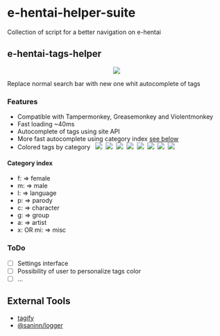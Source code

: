 # e-hentai-helper-suite

Collection of script for a better navigation on e-hentai

## e-hentai-tags-helper

<p align="center">
  <img src=".docs/tag-helper.gif" />
</p>

Replace normal search bar with new one whit autocomplete of tags

### Features
* Compatible with Tampermonkey, Greasemonkey and Violentmonkey
* Fast loading ~40ms
* Autocomplete of tags using site API
* More fast autocomplete using category index [see below](#Category-index)
* Colored tags by category &nbsp;
![](https://img.shields.io/static/v1?label=&message=female&color=f75e56)&nbsp;
![](https://img.shields.io/static/v1?label=&message=male&color=374eb3)&nbsp;
![](https://img.shields.io/static/v1?label=&message=language&color=0eac10)&nbsp;
![](https://img.shields.io/static/v1?label=&message=parody&color=902cdd)&nbsp;
![](https://img.shields.io/static/v1?label=&message=character&color=db75d5)&nbsp;
![](https://img.shields.io/static/v1?label=&message=group&color=f09e19)&nbsp;
![](https://img.shields.io/static/v1?label=&message=artist&color=d3d303)&nbsp;
![](https://img.shields.io/static/v1?label=&message=misc&color=808080)

#### Category index
- f: => female
- m: => male
- l: => language
- p: => parody
- c: => character
- g: => group
- a: => artist
- x: OR mi: => misc

### ToDo
- [ ] Settings interface
- [ ] Possibility of user to personalize tags color
- [ ] ...

## External Tools

- [tagify](https://github.com/yairEO/tagify)
- [@saninn/logger](https://github.com/distante/saninn-logger)
